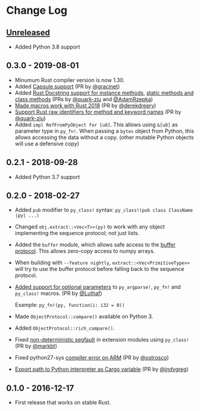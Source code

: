 # Change Log

## [Unreleased]
- Added Python 3.8 support

[Unreleased]: https://github.com/dgrunwald/rust-cpython/compare/0.3.0...HEAD

## 0.3.0 - 2019-08-01
- Minumum Rust compiler version is now 1.30.
- Added [Capsule support][169] (PR by [@gracinet])
- Added [Rust Docstring support for instance methods][166], [static methods and class methods][179] (PRs by [@quark-zju] and [@AdamRzepka])
- [Made macros work with Rust 2018][167] (PR by [@derekdreery])
- [Support Rust raw identifiers for method and keyword names][183] (PR by [@quark-zju])
- Added `impl RefFromPyObject for [u8]`. This allows using `&[u8]` as parameter type in `py_fn!`.
  When passing a `bytes` object from Python, this allows accessing the data without a copy.
  (other mutable Python objects will use a defensive copy)

[166]: https://github.com/dgrunwald/rust-cpython/pull/166
[183]: https://github.com/dgrunwald/rust-cpython/pull/183
[@quark-zju]: https://github.com/quark-zju
[167]: https://github.com/dgrunwald/rust-cpython/pull/167
[@derekdreery]: https://github.com/derekdreery
[169]: https://github.com/dgrunwald/rust-cpython/pull/169
[@gracinet]: https://github.com/gracinet
[179]: https://github.com/dgrunwald/rust-cpython/pull/179
[@AdamRzepka]: https://github.com/AdamRzepkaA

## 0.2.1 - 2018-09-28
- Added Python 3.7 support

## 0.2.0 - 2018-02-27
- Added `pub` modifier to `py_class!` syntax: `py_class!(pub class ClassName |py| ...)`
- Changed `obj.extract::<Vec<T>>(py)` to work with any object implementing the sequence protocol; not just lists.
- Added the `buffer` module, which allows safe access to the [buffer protocol](https://docs.python.org/3/c-api/buffer.html).
  This allows zero-copy access to numpy arrays.
- When building with `--feature nightly`, `extract::<Vec<PrimitiveType>>` will try to use the buffer protocol
  before falling back to the sequence protocol.
- [Added support for optional parameters][81] to `py_argparse!`, `py_fn!` and `py_class!` macros. (PR by [@Luthaf])

  Example: `py_fn!(py, function(i: i32 = 0))`
- Made `ObjectProtocol::compare()` available on Python 3.
- Added `ObjectProtocol::rich_compare()`.
- Fixed [non-deterministic segfault][115] in extension modules using `py_class!` (PR by [@markbt])
- Fixed python27-sys [compiler error on ARM][114] (PR by [@ostrosco])
- [Export path to Python interpreter as Cargo variable][119] (PR by [@indygreg])

[81]: https://github.com/dgrunwald/rust-cpython/pull/81
[@Luthaf]: https://github.com/Luthaf
[115]: https://github.com/dgrunwald/rust-cpython/pull/115
[@markbt]: https://github.com/markbt
[114]: https://github.com/dgrunwald/rust-cpython/pull/114
[@ostrosco]: https://github.com/ostrosco
[119]: https://github.com/dgrunwald/rust-cpython/pull/119
[@indygreg]: https://github.com/indygreg

## 0.1.0 - 2016-12-17
- First release that works on stable Rust.

